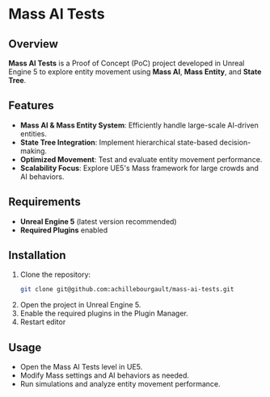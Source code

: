 # Mass AI Tests

## Overview

**Mass AI Tests** is a Proof of Concept (PoC) project developed in Unreal Engine 5 to explore entity movement using **Mass AI**, **Mass Entity**, and **State Tree**.

## Features

- **Mass AI & Mass Entity System**: Efficiently handle large-scale AI-driven entities.
- **State Tree Integration**: Implement hierarchical state-based decision-making.
- **Optimized Movement**: Test and evaluate entity movement performance.
- **Scalability Focus**: Explore UE5's Mass framework for large crowds and AI behaviors.

## Requirements

- **Unreal Engine 5** (latest version recommended)
- **Required Plugins** enabled

## Installation

1. Clone the repository:
   ```sh
   git clone git@github.com:achillebourgault/mass-ai-tests.git
   ```
2. Open the project in Unreal Engine 5.
3. Enable the required plugins in the Plugin Manager.
4. Restart editor

## Usage
- Open the Mass AI Tests level in UE5.
- Modify Mass settings and AI behaviors as needed.
- Run simulations and analyze entity movement performance.

